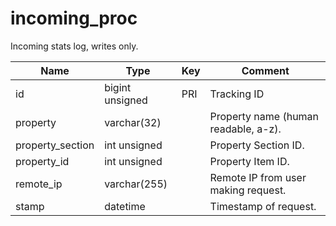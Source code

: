 # incoming_proc

Incoming stats log, writes only.

| Name             | Type            | Key | Comment                              |
|------------------|-----------------|-----|--------------------------------------|
| id               | bigint unsigned | PRI | Tracking ID                          |
| property         | varchar(32)     |     | Property name (human readable, a-z). |
| property_section | int unsigned    |     | Property Section ID.                 |
| property_id      | int unsigned    |     | Property Item ID.                    |
| remote_ip        | varchar(255)    |     | Remote IP from user making request.  |
| stamp            | datetime        |     | Timestamp of request.                |
